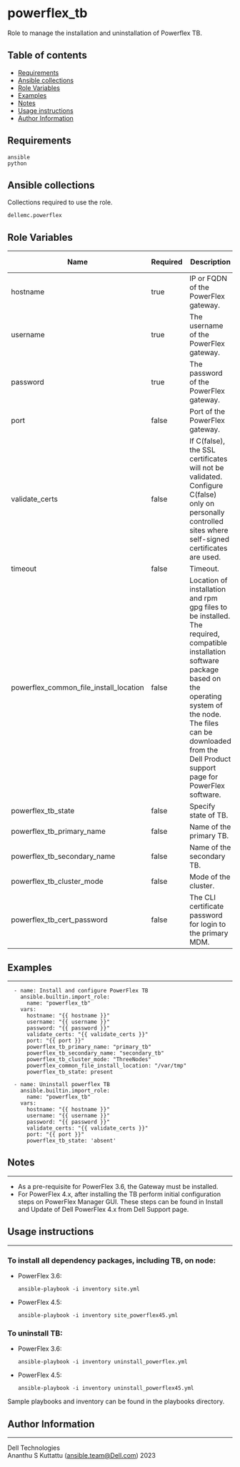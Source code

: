 # powerflex_tb

Role to manage the installation and uninstallation of Powerflex TB.

## Table of contents

* [Requirements](#requirements)
* [Ansible collections](#ansible-collections)
* [Role Variables](#role-variables)
* [Examples](#examples)
* [Notes](#notes)
* [Usage instructions](#usage-instructions)
* [Author Information](#author-information)

## Requirements

```
ansible
python
```

## Ansible collections

Collections required to use the role.

```
dellemc.powerflex
```

## Role Variables

<table>
<thead>
  <tr>
    <th>Name</th>
    <th>Required</th>
    <th>Description</th>
    <th>Choices</th>
    <th>Type</th>
    <th>Default Value</th>
  </tr>
</thead>
<tbody>
  <tr>
    <td>hostname</td>
    <td>true</td>
    <td>IP or FQDN of the PowerFlex gateway.</td>
    <td></td>
    <td>str</td>
    <td></td>
  </tr>
  <tr>
    <td>username</td>
    <td>true</td>
    <td>The username of the PowerFlex gateway.</td>
    <td></td>
    <td>str</td>
    <td></td>
  </tr>
  <tr>
    <td>password</td>
    <td>true</td>
    <td>The password of the PowerFlex gateway.</td>
    <td></td>
    <td>str</td>
    <td></td>
  </tr>
  <tr>
    <td>port</td>
    <td>false</td>
    <td>Port of the PowerFlex gateway.</td>
    <td></td>
    <td>int</td>
    <td>443</td>
  </tr>
  <tr>
    <td>validate_certs</td>
    <td>false</td>
    <td>If C(false), the SSL certificates will not be validated.<br>Configure C(false) only on personally controlled sites where self-signed certificates are used.</td>
    <td></td>
    <td>bool</td>
    <td>false</td>
  </tr>
  <tr>
    <td>timeout</td>
    <td>false</td>
    <td>Timeout.</td>
    <td></td>
    <td>int</td>
    <td>120</td>
  </tr>
  <tr>
    <td>powerflex_common_file_install_location</td>
    <td>false</td>
    <td>Location of installation and rpm gpg files to be installed.
    <br>The required, compatible installation software package based on the operating system of the node.
    <br> The files can be downloaded from the Dell Product support page for PowerFlex software.</td>
    <td></td>
    <td>str</td>
    <td>/var/tmp</td>
  </tr>
  <tr>
    <td>powerflex_tb_state</td>
    <td>false</td>
    <td>Specify state of TB.<br></td>
    <td>absent, present</td>
    <td>str</td>
    <td>present</td>
  </tr>
  <tr>
    <td>powerflex_tb_primary_name</td>
    <td>false</td>
    <td>Name of the primary TB.<br></td>
    <td></td>
    <td>str</td>
    <td>primary_tb</td>
  </tr>
  <tr>
    <td>powerflex_tb_secondary_name</td>
    <td>false</td>
    <td>Name of the secondary TB.<br></td>
    <td></td>
    <td>str</td>
    <td>secondary_tb</td>
  </tr>
  <tr>
    <td>powerflex_tb_cluster_mode</td>
    <td>false</td>
    <td>Mode of the cluster.<br></td>
    <td>ThreeNodes, FiveNodes</td>
    <td>str</td>
    <td>ThreeNodes</td>
  </tr>
  <tr>
    <td>powerflex_tb_cert_password</td>
    <td>false</td>
    <td>The CLI certificate password for login to the primary MDM.<br></td>
    <td></td>
    <td>str</td>
    <td></td>
  </tr>
</tbody>
</table>

## Examples
----
```
  - name: Install and configure PowerFlex TB
    ansible.builtin.import_role:
      name: "powerflex_tb"
    vars:
      hostname: "{{ hostname }}"
      username: "{{ username }}"
      password: "{{ password }}"
      validate_certs: "{{ validate_certs }}"
      port: "{{ port }}"
      powerflex_tb_primary_name: "primary_tb"
      powerflex_tb_secondary_name: "secondary_tb"
      powerflex_tb_cluster_mode: "ThreeNodes"
      powerflex_common_file_install_location: "/var/tmp"
      powerflex_tb_state: present

  - name: Uninstall powerflex TB
    ansible.builtin.import_role:
      name: "powerflex_tb"
    vars:
      hostname: "{{ hostname }}"
      username: "{{ username }}"
      password: "{{ password }}"
      validate_certs: "{{ validate_certs }}"
      port: "{{ port }}"
      powerflex_tb_state: 'absent'

```

## Notes
----

- As a pre-requisite for PowerFlex 3.6, the Gateway must be installed.
- For PowerFlex 4.x, after installing the TB perform initial configuration steps on PowerFlex Manager GUI. These steps can be found in Install and Update of Dell PowerFlex 4.x from Dell Support page.

## Usage instructions
----
### To install all dependency packages, including TB, on node:
- PowerFlex 3.6:
  ```
  ansible-playbook -i inventory site.yml
  ```
- PowerFlex 4.5:
  ```
  ansible-playbook -i inventory site_powerflex45.yml
  ```

### To uninstall TB:
- PowerFlex 3.6:
  ```
  ansible-playbook -i inventory uninstall_powerflex.yml
  ```
- PowerFlex 4.5:
  ```
  ansible-playbook -i inventory uninstall_powerflex45.yml
  ```

Sample playbooks and inventory can be found in the playbooks directory.

## Author Information
------------------

Dell Technologies <br>
Ananthu S Kuttattu (ansible.team@Dell.com)  2023
